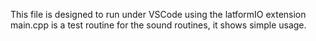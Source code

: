 This file is designed to run under VSCode using the latformIO extension
main.cpp is a test routine for the sound routines, it shows simple usage.

